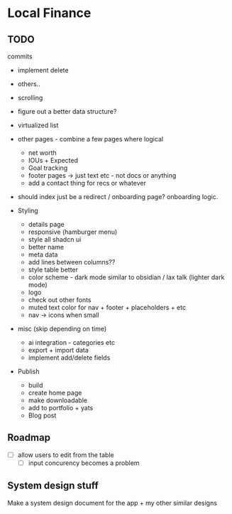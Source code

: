 # Local Finance

## TODO

commits

- implement delete
- others..

- scrolling

- figure out a better data structure?

- virtualized list

- other pages - combine a few pages where logical

  - net worth
  - IOUs + Expected
  - Goal tracking
  - footer pages -> just text etc - not docs or anything
  - add a contact thing for recs or whatever

- should index just be a redirect / onboarding page? onboarding logic.

- Styling
  
  - details page
  - responsive (hamburger menu)
  - style all shadcn ui
  - better name
  - meta data
  - add lines between columns??
  - style table better
  - color scheme - dark mode similar to obsidian / lax talk (lighter dark mode)
  - logo
  - check out other fonts
  - muted text color for nav + footer + placeholders + etc
  - nav -> icons when small

- misc (skip depending on time)

  - ai integration - categories etc
  - export + import data
  - implement add/delete fields

- Publish

  - build
  - create home page
  - make downloadable
  - add to portfolio + yats
  - Blog post

## Roadmap

- [ ] allow users to edit from the table
  - [ ] input concurency becomes a problem

## System design stuff

Make a system design document for the app + my other similar designs
